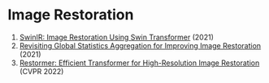 # Image Restoration
1. [SwinIR: Image Restoration Using Swin Transformer](https://arxiv.org/abs/2108.10257) (2021)
2. [Revisiting Global Statistics Aggregation for Improving Image Restoration](https://arxiv.org/abs/2112.04491) (2021)
3. [Restormer: Efficient Transformer for High-Resolution Image Restoration](https://arxiv.org/abs/2111.09881) (CVPR 2022)
